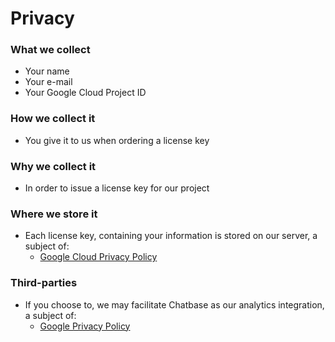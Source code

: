 # Privacy

### What we collect

* Your name
* Your e-mail
* Your Google Cloud Project ID

### How we collect it

* You give it to us when ordering a license key

### Why we collect it

* In order to issue a license key for our project

### Where we store it

* Each license key, containing your information is stored on our server, a subject of:
  * [Google Cloud Privacy Policy](https://cloud.google.com/security/privacy/)

### Third-parties

* If you choose to, we may facilitate Chatbase as our analytics integration, a subject of:
  * [Google Privacy Policy](https://policies.google.com/privacy)

